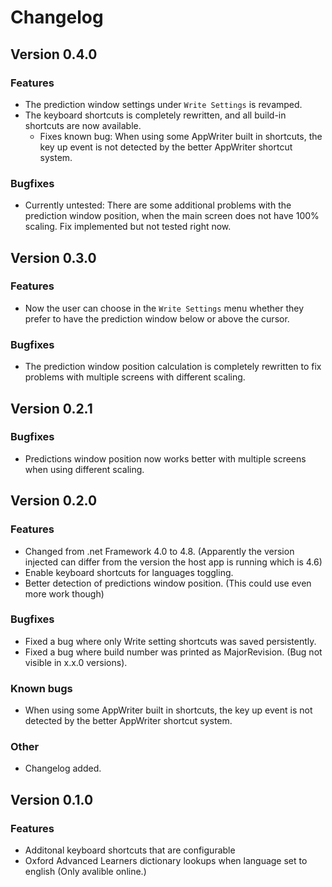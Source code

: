 # Changelog

## Version 0.4.0

### Features
- The prediction window settings under `Write Settings` is revamped.
- The keyboard shortcuts is completely rewritten, and all build-in shortcuts are now available.
  - Fixes known bug: When using some AppWriter built in shortcuts, the key up event is not detected by the better AppWriter shortcut system.

### Bugfixes
- Currently untested: There are some additional problems with the prediction window position, when the main screen does not have 100% scaling. Fix implemented but not tested right now.

## Version 0.3.0

### Features
- Now the user can choose in the `Write Settings` menu whether they prefer to have the prediction window below or above the cursor.

### Bugfixes
- The prediction window position calculation is completely rewritten to fix problems with multiple screens with different scaling.

## Version 0.2.1

### Bugfixes

- Predictions window position now works better with multiple screens when using different scaling.

## Version 0.2.0

### Features

- Changed from .net Framework 4.0 to 4.8. (Apparently the version injected can differ from the version the host app is running which is 4.6)
- Enable keyboard shortcuts for languages toggling.
- Better detection of predictions window position. (This could use even more work though)

### Bugfixes

- Fixed a bug where only Write setting shortcuts was saved persistently.
- Fixed a bug where build number was printed as MajorRevision. (Bug not visible in x.x.0 versions).

### Known bugs

- When using some AppWriter built in shortcuts, the key up event is not detected by the better AppWriter shortcut system.

### Other

- Changelog added.

## Version 0.1.0

### Features

- Additonal keyboard shortcuts that are configurable
- Oxford Advanced Learners dictionary lookups when language set to english (Only avalible online.)
